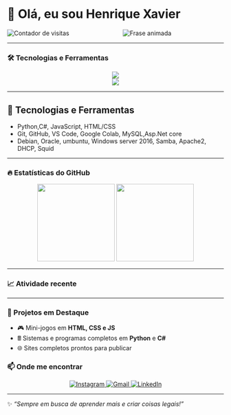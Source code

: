 
# 👋 Olá, eu sou Henrique Xavier 
<img src="https://komarev.com/ghpvc/?username=Henrique-XSuper&color=blueviolet&style=for-the-badge" align="left" alt="Contador de visitas" />

<p align="center">
  <img
    src="https://readme-typing-svg.demolab.com?font=Fira+Code&pause=1000&color=F70A8D&center=true&vCenter=true&width=520&height=45&lines=Desenvolvedor+em+forma%C3%A7%C3%A3o;Sempre+aprendendo+novas+tecnologias;Apaixonado+por+programa%C3%A7%C3%A3o+e+jogos;Buscando+novos+desafios"
    alt="Frase animada" />
</p>


---

### 🛠️ Tecnologias e Ferramentas

<p align="center">
  <img src="https://skillicons.dev/icons?i=html,css,javascript,python,cs,dotnet,mysql,git,github,vscode,linux,windows" />
  <br>
  <img src="https://img.shields.io/badge/Google%20Colab-F9AB00?style=for-the-badge&logo=googlecolab&logoColor=white" />
</p>

---

## 🚀 Tecnologias e Ferramentas

- Python,C#, JavaScript, HTML/CSS
- Git, GitHub, VS Code, Google Colab, MySQL,Asp.Net core
- Debian, Oracle, umbuntu,  Windows server 2016, Samba, Apache2, DHCP, Squid
  
---

### 🔥 Estatísticas do GitHub  
<p align="center">
  <img height="180em" src="https://github-readme-stats.vercel.app/api?username=Henrique-XSuper&show_icons=true&theme=dracula&include_all_commits=true&count_private=true"/>
  <img height="180em" src="https://github-readme-stats.vercel.app/api/top-langs/?username=Henrique-XSuper&layout=compact&langs_count=7&theme=dracula"/>
</p>

---

### 📈 Atividade recente


---

### 🚀 Projetos em Destaque
- 🎮 Mini-jogos em **HTML, CSS e JS**
- 🖩 Sistemas e programas completos em **Python** e **C#**
- 🌐 Sites completos prontos para publicar



### 📫 Onde me encontrar

<p align="center">
  <a href="https://www.instagram.com/hxavier_correia?igsh=ZDE3bTl0dXcyMHlz" target="_blank">
    <img src="https://img.shields.io/badge/Instagram-%23E4405F.svg?&style=for-the-badge&logo=instagram&logoColor=white" alt="Instagram"/>
  </a>
  
  <a href="mailto:hxaviercorreia.06@gmail.com" target="_blank">
    <img src="https://img.shields.io/badge/Gmail-D14836?style=for-the-badge&logo=gmail&logoColor=white" alt="Gmail"/>
  </a>
  
  <a href="https://www.linkedin.com/in/henrique-xavier-correia-113b24342" target="_blank">
    <img src="https://img.shields.io/badge/LinkedIn-%230077B5.svg?&style=for-the-badge&logo=linkedin&logoColor=white" alt="LinkedIn"/>
  </a>
</p>


---


✨ _“Sempre em busca de aprender mais e criar coisas legais!”_
